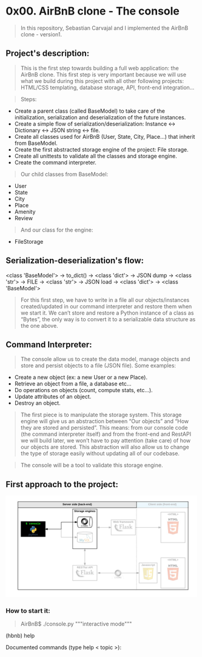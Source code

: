 <h1 dir="auto"><span>0x00. AirBnB clone - The console</span></h1>
<blockquote>
<p dir="auto">In this repository, Sebastian Carvajal and I implemented the AirBnB clone - version1.</p>
</blockquote>
<h2 dir="auto"><a id="user-content-projects-description" class="anchor" href="https://github.com/jhojanperlaza/holbertonschool-AirBnB_clone/blob/master/README.md#projects-description"></a>Project's description:</h2>
<blockquote>
<p dir="auto">This is the first step towards building a full web application: the AirBnB clone. This first step is very important because we will use what we build during this project with all other following projects: HTML/CSS templating, database storage, API, front-end integration&hellip;</p>
</blockquote>
<blockquote>
<p dir="auto">Steps:</p>
</blockquote>
<ul dir="auto">
<li>Create a parent class (called&nbsp;<span>BaseModel</span>) to take care of the initialization, serialization and deserialization of the future instances.</li>
<li>Create a simple flow of serialization/deserialization: Instance &lt;-&gt; Dictionary &lt;-&gt; JSON string &lt;-&gt; file.</li>
<li>Create all classes used for AirBnB (User, State, City, Place&hellip;) that inherit from BaseModel.</li>
<li>Create the first abstracted storage engine of the project: File storage.</li>
<li>Create all unittests to validate all the classes and storage engine.</li>
<li>Create the command interpreter.</li>
</ul>
<blockquote>
<p dir="auto">Our child classes from BaseModel:</p>
</blockquote>
<ul dir="auto">
<li>User</li>
<li>State</li>
<li>City</li>
<li>Place</li>
<li>Amenity</li>
<li>Review</li>
</ul>
<blockquote>
<p dir="auto">And our class for the engine:</p>
</blockquote>
<ul dir="auto">
<li>FileStorage</li>
</ul>
<h2 dir="auto"><a id="user-content-serialization-deserializations-flow" class="anchor" href="https://github.com/jhojanperlaza/holbertonschool-AirBnB_clone/blob/master/README.md#serialization-deserializations-flow"></a>Serialization-deserialization's flow:</h2>
<p dir="auto">&lt;class 'BaseModel'&gt; -&gt; to_dict() -&gt; &lt;class 'dict'&gt; -&gt; JSON dump -&gt; &lt;class 'str'&gt; -&gt; FILE -&gt; &lt;class 'str'&gt; -&gt; JSON load -&gt; &lt;class 'dict'&gt; -&gt; &lt;class 'BaseModel'&gt;</p>
<blockquote>
<p dir="auto">For this first step, we have to write in a file all our objects/instances created/updated in our command interpreter and restore them when we start it. We can&rsquo;t store and restore a Python instance of a class as &ldquo;Bytes&rdquo;, the only way is to convert it to a serializable data structure as the one above.</p>
</blockquote>
<h2 dir="auto"><a id="user-content-command-interpreter" class="anchor" href="https://github.com/jhojanperlaza/holbertonschool-AirBnB_clone/blob/master/README.md#command-interpreter"></a>Command Interpreter:</h2>
<blockquote>
<p dir="auto">The console allow us to create the data model, manage objects and store and persist objects to a file (JSON file). Some examples:</p>
</blockquote>
<ul dir="auto">
<li>Create a new object (ex: a new User or a new Place).</li>
<li>Retrieve an object from a file, a database etc&hellip;</li>
<li>Do operations on objects (count, compute stats, etc&hellip;).</li>
<li>Update attributes of an object.</li>
<li>Destroy an object.</li>
</ul>
<blockquote>
<p dir="auto">The first piece is to manipulate the storage system. This storage engine will give us an abstraction between &ldquo;Our objects&rdquo; and &ldquo;How they are stored and persisted&rdquo;. This means: from our console code (the command interpreter itself) and from the front-end and RestAPI we will build later, we won&rsquo;t have to pay attention (take care) of how our objects are stored. This abstraction will also allow us to change the type of storage easily without updating all of our codebase.</p>
</blockquote>
<blockquote>
<p dir="auto">The console will be a tool to validate this storage engine.</p>
</blockquote>
<h2 dir="auto"><a id="user-content-first-approach-to-the-project" class="anchor" href="https://github.com/jhojanperlaza/holbertonschool-AirBnB_clone/blob/master/README.md#first-approach-to-the-project"></a>First approach to the project:</h2>
<p><a href="https://github.com/jhojanperlaza/holbertonschool-AirBnB_clone/blob/master/AirBnBv1.png?raw=true" rel="noopener noreferrer" target="_blank"><img src="https://github.com/jhojanperlaza/holbertonschool-AirBnB_clone/raw/master/AirBnBv1.png?raw=true" alt="Stage1-AirBnB_clone_project" /></a></p>
<h3 dir="auto"><a id="user-content-how-to-start-it" class="anchor" href="https://github.com/jhojanperlaza/holbertonschool-AirBnB_clone/blob/master/README.md#how-to-start-it"></a>How to start it:</h3>
<blockquote>
<p dir="auto"><span>AirBnB$ ./console.py</span>&nbsp;"""interactive mode"""</p>
</blockquote>
<p dir="auto">(hbnb) help</p>
<p dir="auto">Documented commands (type help &lt; topic &gt;):</p>